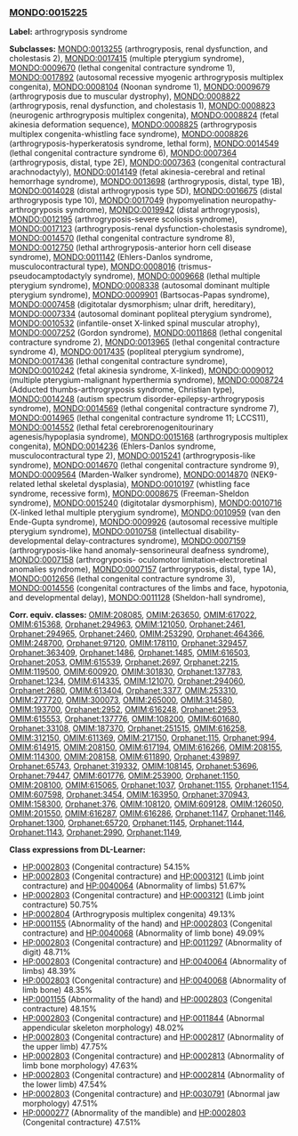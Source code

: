 
### [MONDO:0015225](http://purl.obolibrary.org/obo/MONDO_0015225)
**Label:** arthrogryposis syndrome

**Subclasses:** [MONDO:0013255](http://purl.obolibrary.org/obo/MONDO_0013255) (arthrogryposis, renal dysfunction, and cholestasis 2), [MONDO:0017415](http://purl.obolibrary.org/obo/MONDO_0017415) (multiple pterygium syndrome), [MONDO:0009670](http://purl.obolibrary.org/obo/MONDO_0009670) (lethal congenital contracture syndrome 1), [MONDO:0017892](http://purl.obolibrary.org/obo/MONDO_0017892) (autosomal recessive myogenic arthrogryposis multiplex congenita), [MONDO:0008104](http://purl.obolibrary.org/obo/MONDO_0008104) (Noonan syndrome 1), [MONDO:0009679](http://purl.obolibrary.org/obo/MONDO_0009679) (arthrogryposis due to muscular dystrophy), [MONDO:0008822](http://purl.obolibrary.org/obo/MONDO_0008822) (arthrogryposis, renal dysfunction, and cholestasis 1), [MONDO:0008823](http://purl.obolibrary.org/obo/MONDO_0008823) (neurogenic arthrogryposis multiplex congenita), [MONDO:0008824](http://purl.obolibrary.org/obo/MONDO_0008824) (fetal akinesia deformation sequence), [MONDO:0008825](http://purl.obolibrary.org/obo/MONDO_0008825) (arthrogryposis multiplex congenita-whistling face syndrome), [MONDO:0008826](http://purl.obolibrary.org/obo/MONDO_0008826) (arthrogryposis-hyperkeratosis syndrome, lethal form), [MONDO:0014549](http://purl.obolibrary.org/obo/MONDO_0014549) (lethal congenital contracture syndrome 6), [MONDO:0007364](http://purl.obolibrary.org/obo/MONDO_0007364) (arthrogryposis, distal, type 2E), [MONDO:0007363](http://purl.obolibrary.org/obo/MONDO_0007363) (congenital contractural arachnodactyly), [MONDO:0014149](http://purl.obolibrary.org/obo/MONDO_0014149) (fetal akinesia-cerebral and retinal hemorrhage syndrome), [MONDO:0013698](http://purl.obolibrary.org/obo/MONDO_0013698) (arthrogryposis, distal, type 1B), [MONDO:0014028](http://purl.obolibrary.org/obo/MONDO_0014028) (distal arthrogryposis type 5D), [MONDO:0016675](http://purl.obolibrary.org/obo/MONDO_0016675) (distal arthrogryposis type 10), [MONDO:0017049](http://purl.obolibrary.org/obo/MONDO_0017049) (hypomyelination neuropathy-arthrogryposis syndrome), [MONDO:0019942](http://purl.obolibrary.org/obo/MONDO_0019942) (distal arthrogryposis), [MONDO:0012195](http://purl.obolibrary.org/obo/MONDO_0012195) (arthrogryposis-severe scoliosis syndrome), [MONDO:0017123](http://purl.obolibrary.org/obo/MONDO_0017123) (arthrogryposis-renal dysfunction-cholestasis syndrome), [MONDO:0014570](http://purl.obolibrary.org/obo/MONDO_0014570) (lethal congenital contracture syndrome 8), [MONDO:0012750](http://purl.obolibrary.org/obo/MONDO_0012750) (lethal arthrogryposis-anterior horn cell disease syndrome), [MONDO:0011142](http://purl.obolibrary.org/obo/MONDO_0011142) (Ehlers-Danlos syndrome, musculocontractural type), [MONDO:0008016](http://purl.obolibrary.org/obo/MONDO_0008016) (trismus-pseudocamptodactyly syndrome), [MONDO:0009668](http://purl.obolibrary.org/obo/MONDO_0009668) (lethal multiple pterygium syndrome), [MONDO:0008338](http://purl.obolibrary.org/obo/MONDO_0008338) (autosomal dominant multiple pterygium syndrome), [MONDO:0009901](http://purl.obolibrary.org/obo/MONDO_0009901) (Bartsocas-Papas syndrome), [MONDO:0007458](http://purl.obolibrary.org/obo/MONDO_0007458) (digitotalar dysmorphism; ulnar drift, hereditary), [MONDO:0007334](http://purl.obolibrary.org/obo/MONDO_0007334) (autosomal dominant popliteal pterygium syndrome), [MONDO:0010532](http://purl.obolibrary.org/obo/MONDO_0010532) (infantile-onset X-linked spinal muscular atrophy), [MONDO:0007252](http://purl.obolibrary.org/obo/MONDO_0007252) (Gordon syndrome), [MONDO:0011868](http://purl.obolibrary.org/obo/MONDO_0011868) (lethal congenital contracture syndrome 2), [MONDO:0013965](http://purl.obolibrary.org/obo/MONDO_0013965) (lethal congenital contracture syndrome 4), [MONDO:0017435](http://purl.obolibrary.org/obo/MONDO_0017435) (popliteal pterygium syndrome), [MONDO:0017436](http://purl.obolibrary.org/obo/MONDO_0017436) (lethal congenital contracture syndrome), [MONDO:0010242](http://purl.obolibrary.org/obo/MONDO_0010242) (fetal akinesia syndrome, X-linked), [MONDO:0009012](http://purl.obolibrary.org/obo/MONDO_0009012) (multiple pterygium-malignant hyperthermia syndrome), [MONDO:0008724](http://purl.obolibrary.org/obo/MONDO_0008724) (Adducted thumbs-arthrogryposis syndrome, Christian type), [MONDO:0014248](http://purl.obolibrary.org/obo/MONDO_0014248) (autism spectrum disorder-epilepsy-arthrogryposis syndrome), [MONDO:0014569](http://purl.obolibrary.org/obo/MONDO_0014569) (lethal congenital contracture syndrome 7), [MONDO:0014965](http://purl.obolibrary.org/obo/MONDO_0014965) (lethal congenital contracture syndrome 11; LCCS11), [MONDO:0014552](http://purl.obolibrary.org/obo/MONDO_0014552) (lethal fetal cerebrorenogenitourinary agenesis/hypoplasia syndrome), [MONDO:0015168](http://purl.obolibrary.org/obo/MONDO_0015168) (arthrogryposis multiplex congenita), [MONDO:0014236](http://purl.obolibrary.org/obo/MONDO_0014236) (Ehlers-Danlos syndrome, musculocontractural type 2), [MONDO:0015241](http://purl.obolibrary.org/obo/MONDO_0015241) (arthrogryposis-like syndrome), [MONDO:0014670](http://purl.obolibrary.org/obo/MONDO_0014670) (lethal congenital contracture syndrome 9), [MONDO:0009564](http://purl.obolibrary.org/obo/MONDO_0009564) (Marden-Walker syndrome), [MONDO:0014870](http://purl.obolibrary.org/obo/MONDO_0014870) (NEK9-related lethal skeletal dysplasia), [MONDO:0010197](http://purl.obolibrary.org/obo/MONDO_0010197) (whistling face syndrome, recessive form), [MONDO:0008675](http://purl.obolibrary.org/obo/MONDO_0008675) (Freeman-Sheldon syndrome), [MONDO:0015240](http://purl.obolibrary.org/obo/MONDO_0015240) (digitotalar dysmorphism), [MONDO:0010716](http://purl.obolibrary.org/obo/MONDO_0010716) (X-linked lethal multiple pterygium syndrome), [MONDO:0010959](http://purl.obolibrary.org/obo/MONDO_0010959) (van den Ende-Gupta syndrome), [MONDO:0009926](http://purl.obolibrary.org/obo/MONDO_0009926) (autosomal recessive multiple pterygium syndrome), [MONDO:0010758](http://purl.obolibrary.org/obo/MONDO_0010758) (intellectual disability-developmental delay-contractures syndrome), [MONDO:0007159](http://purl.obolibrary.org/obo/MONDO_0007159) (arthrogryposis-like hand anomaly-sensorineural deafness syndrome), [MONDO:0007158](http://purl.obolibrary.org/obo/MONDO_0007158) (arthrogryposis- oculomotor limitation-electroretinal anomalies syndrome), [MONDO:0007157](http://purl.obolibrary.org/obo/MONDO_0007157) (arthrogryposis, distal, type 1A), [MONDO:0012656](http://purl.obolibrary.org/obo/MONDO_0012656) (lethal congenital contracture syndrome 3), [MONDO:0014556](http://purl.obolibrary.org/obo/MONDO_0014556) (congenital contractures of the limbs and face, hypotonia, and developmental delay), [MONDO:0011128](http://purl.obolibrary.org/obo/MONDO_0011128) (Sheldon-hall syndrome), 

**Corr. equiv. classes:** [OMIM:208085](http://purl.obolibrary.org/obo/OMIM_208085), [OMIM:263650](http://purl.obolibrary.org/obo/OMIM_263650), [OMIM:617022](http://purl.obolibrary.org/obo/OMIM_617022), [OMIM:615368](http://purl.obolibrary.org/obo/OMIM_615368), [Orphanet:294963](http://www.orpha.net/ORDO/Orphanet_294963), [OMIM:121050](http://purl.obolibrary.org/obo/OMIM_121050), [Orphanet:2461](http://www.orpha.net/ORDO/Orphanet_2461), [Orphanet:294965](http://www.orpha.net/ORDO/Orphanet_294965), [Orphanet:2460](http://www.orpha.net/ORDO/Orphanet_2460), [OMIM:253290](http://purl.obolibrary.org/obo/OMIM_253290), [Orphanet:464366](http://www.orpha.net/ORDO/Orphanet_464366), [OMIM:248700](http://purl.obolibrary.org/obo/OMIM_248700), [Orphanet:97120](http://www.orpha.net/ORDO/Orphanet_97120), [OMIM:178110](http://purl.obolibrary.org/obo/OMIM_178110), [Orphanet:329457](http://www.orpha.net/ORDO/Orphanet_329457), [Orphanet:363409](http://www.orpha.net/ORDO/Orphanet_363409), [Orphanet:1486](http://www.orpha.net/ORDO/Orphanet_1486), [Orphanet:1485](http://www.orpha.net/ORDO/Orphanet_1485), [OMIM:616503](http://purl.obolibrary.org/obo/OMIM_616503), [Orphanet:2053](http://www.orpha.net/ORDO/Orphanet_2053), [OMIM:615539](http://purl.obolibrary.org/obo/OMIM_615539), [Orphanet:2697](http://www.orpha.net/ORDO/Orphanet_2697), [Orphanet:2215](http://www.orpha.net/ORDO/Orphanet_2215), [OMIM:119500](http://purl.obolibrary.org/obo/OMIM_119500), [OMIM:600920](http://purl.obolibrary.org/obo/OMIM_600920), [OMIM:301830](http://purl.obolibrary.org/obo/OMIM_301830), [Orphanet:137783](http://www.orpha.net/ORDO/Orphanet_137783), [Orphanet:1234](http://www.orpha.net/ORDO/Orphanet_1234), [OMIM:614335](http://purl.obolibrary.org/obo/OMIM_614335), [OMIM:121070](http://purl.obolibrary.org/obo/OMIM_121070), [Orphanet:294060](http://www.orpha.net/ORDO/Orphanet_294060), [Orphanet:2680](http://www.orpha.net/ORDO/Orphanet_2680), [OMIM:613404](http://purl.obolibrary.org/obo/OMIM_613404), [Orphanet:3377](http://www.orpha.net/ORDO/Orphanet_3377), [OMIM:253310](http://purl.obolibrary.org/obo/OMIM_253310), [OMIM:277720](http://purl.obolibrary.org/obo/OMIM_277720), [OMIM:300073](http://purl.obolibrary.org/obo/OMIM_300073), [OMIM:265000](http://purl.obolibrary.org/obo/OMIM_265000), [OMIM:314580](http://purl.obolibrary.org/obo/OMIM_314580), [OMIM:193700](http://purl.obolibrary.org/obo/OMIM_193700), [Orphanet:2952](http://www.orpha.net/ORDO/Orphanet_2952), [OMIM:616248](http://purl.obolibrary.org/obo/OMIM_616248), [Orphanet:2953](http://www.orpha.net/ORDO/Orphanet_2953), [OMIM:615553](http://purl.obolibrary.org/obo/OMIM_615553), [Orphanet:137776](http://www.orpha.net/ORDO/Orphanet_137776), [OMIM:108200](http://purl.obolibrary.org/obo/OMIM_108200), [OMIM:601680](http://purl.obolibrary.org/obo/OMIM_601680), [Orphanet:33108](http://www.orpha.net/ORDO/Orphanet_33108), [OMIM:187370](http://purl.obolibrary.org/obo/OMIM_187370), [Orphanet:251515](http://www.orpha.net/ORDO/Orphanet_251515), [OMIM:616258](http://purl.obolibrary.org/obo/OMIM_616258), [OMIM:312150](http://purl.obolibrary.org/obo/OMIM_312150), [OMIM:611369](http://purl.obolibrary.org/obo/OMIM_611369), [OMIM:217150](http://purl.obolibrary.org/obo/OMIM_217150), [Orphanet:115](http://www.orpha.net/ORDO/Orphanet_115), [Orphanet:994](http://www.orpha.net/ORDO/Orphanet_994), [OMIM:614915](http://purl.obolibrary.org/obo/OMIM_614915), [OMIM:208150](http://purl.obolibrary.org/obo/OMIM_208150), [OMIM:617194](http://purl.obolibrary.org/obo/OMIM_617194), [OMIM:616266](http://purl.obolibrary.org/obo/OMIM_616266), [OMIM:208155](http://purl.obolibrary.org/obo/OMIM_208155), [OMIM:114300](http://purl.obolibrary.org/obo/OMIM_114300), [OMIM:208158](http://purl.obolibrary.org/obo/OMIM_208158), [OMIM:611890](http://purl.obolibrary.org/obo/OMIM_611890), [Orphanet:439897](http://www.orpha.net/ORDO/Orphanet_439897), [Orphanet:65743](http://www.orpha.net/ORDO/Orphanet_65743), [Orphanet:319332](http://www.orpha.net/ORDO/Orphanet_319332), [OMIM:108145](http://purl.obolibrary.org/obo/OMIM_108145), [Orphanet:53696](http://www.orpha.net/ORDO/Orphanet_53696), [Orphanet:79447](http://www.orpha.net/ORDO/Orphanet_79447), [OMIM:601776](http://purl.obolibrary.org/obo/OMIM_601776), [OMIM:253900](http://purl.obolibrary.org/obo/OMIM_253900), [Orphanet:1150](http://www.orpha.net/ORDO/Orphanet_1150), [OMIM:208100](http://purl.obolibrary.org/obo/OMIM_208100), [OMIM:615065](http://purl.obolibrary.org/obo/OMIM_615065), [Orphanet:1037](http://www.orpha.net/ORDO/Orphanet_1037), [Orphanet:1155](http://www.orpha.net/ORDO/Orphanet_1155), [Orphanet:1154](http://www.orpha.net/ORDO/Orphanet_1154), [OMIM:607598](http://purl.obolibrary.org/obo/OMIM_607598), [Orphanet:3454](http://www.orpha.net/ORDO/Orphanet_3454), [OMIM:163950](http://purl.obolibrary.org/obo/OMIM_163950), [Orphanet:370943](http://www.orpha.net/ORDO/Orphanet_370943), [OMIM:158300](http://purl.obolibrary.org/obo/OMIM_158300), [Orphanet:376](http://www.orpha.net/ORDO/Orphanet_376), [OMIM:108120](http://purl.obolibrary.org/obo/OMIM_108120), [OMIM:609128](http://purl.obolibrary.org/obo/OMIM_609128), [OMIM:126050](http://purl.obolibrary.org/obo/OMIM_126050), [OMIM:201550](http://purl.obolibrary.org/obo/OMIM_201550), [OMIM:616287](http://purl.obolibrary.org/obo/OMIM_616287), [OMIM:616286](http://purl.obolibrary.org/obo/OMIM_616286), [Orphanet:1147](http://www.orpha.net/ORDO/Orphanet_1147), [Orphanet:1146](http://www.orpha.net/ORDO/Orphanet_1146), [Orphanet:1300](http://www.orpha.net/ORDO/Orphanet_1300), [Orphanet:65720](http://www.orpha.net/ORDO/Orphanet_65720), [Orphanet:1145](http://www.orpha.net/ORDO/Orphanet_1145), [Orphanet:1144](http://www.orpha.net/ORDO/Orphanet_1144), [Orphanet:1143](http://www.orpha.net/ORDO/Orphanet_1143), [Orphanet:2990](http://www.orpha.net/ORDO/Orphanet_2990), [Orphanet:1149](http://www.orpha.net/ORDO/Orphanet_1149), 

**Class expressions from DL-Learner:**

- [HP:0002803](http://purl.obolibrary.org/obo/HP_0002803) (Congenital contracture) 54.15%
- [HP:0002803](http://purl.obolibrary.org/obo/HP_0002803) (Congenital contracture) and [HP:0003121](http://purl.obolibrary.org/obo/HP_0003121) (Limb joint contracture) and [HP:0040064](http://purl.obolibrary.org/obo/HP_0040064) (Abnormality of limbs) 51.67%
- [HP:0002803](http://purl.obolibrary.org/obo/HP_0002803) (Congenital contracture) and [HP:0003121](http://purl.obolibrary.org/obo/HP_0003121) (Limb joint contracture) 50.75%
- [HP:0002804](http://purl.obolibrary.org/obo/HP_0002804) (Arthrogryposis multiplex congenita) 49.13%
- [HP:0001155](http://purl.obolibrary.org/obo/HP_0001155) (Abnormality of the hand) and [HP:0002803](http://purl.obolibrary.org/obo/HP_0002803) (Congenital contracture) and [HP:0040068](http://purl.obolibrary.org/obo/HP_0040068) (Abnormality of limb bone) 49.09%
- [HP:0002803](http://purl.obolibrary.org/obo/HP_0002803) (Congenital contracture) and [HP:0011297](http://purl.obolibrary.org/obo/HP_0011297) (Abnormality of digit) 48.71%
- [HP:0002803](http://purl.obolibrary.org/obo/HP_0002803) (Congenital contracture) and [HP:0040064](http://purl.obolibrary.org/obo/HP_0040064) (Abnormality of limbs) 48.39%
- [HP:0002803](http://purl.obolibrary.org/obo/HP_0002803) (Congenital contracture) and [HP:0040068](http://purl.obolibrary.org/obo/HP_0040068) (Abnormality of limb bone) 48.35%
- [HP:0001155](http://purl.obolibrary.org/obo/HP_0001155) (Abnormality of the hand) and [HP:0002803](http://purl.obolibrary.org/obo/HP_0002803) (Congenital contracture) 48.15%
- [HP:0002803](http://purl.obolibrary.org/obo/HP_0002803) (Congenital contracture) and [HP:0011844](http://purl.obolibrary.org/obo/HP_0011844) (Abnormal appendicular skeleton morphology) 48.02%
- [HP:0002803](http://purl.obolibrary.org/obo/HP_0002803) (Congenital contracture) and [HP:0002817](http://purl.obolibrary.org/obo/HP_0002817) (Abnormality of the upper limb) 47.75%
- [HP:0002803](http://purl.obolibrary.org/obo/HP_0002803) (Congenital contracture) and [HP:0002813](http://purl.obolibrary.org/obo/HP_0002813) (Abnormality of limb bone morphology) 47.63%
- [HP:0002803](http://purl.obolibrary.org/obo/HP_0002803) (Congenital contracture) and [HP:0002814](http://purl.obolibrary.org/obo/HP_0002814) (Abnormality of the lower limb) 47.54%
- [HP:0002803](http://purl.obolibrary.org/obo/HP_0002803) (Congenital contracture) and [HP:0030791](http://purl.obolibrary.org/obo/HP_0030791) (Abnormal jaw morphology) 47.51%
- [HP:0000277](http://purl.obolibrary.org/obo/HP_0000277) (Abnormality of the mandible) and [HP:0002803](http://purl.obolibrary.org/obo/HP_0002803) (Congenital contracture) 47.51%


